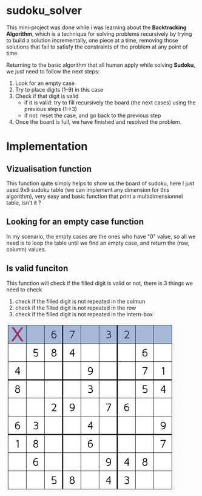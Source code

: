 # sudoku_solver

This mini-project was done while i was learning about the **Backtracking Algorithm**, which is a technique for solving problems recursively by trying to build a solution incrementally, one piece at a time, removing those solutions that fail to satisfy the constraints of the problem at any point of time.

Returning to the basic algorithm that all human apply while solving **Sudoku**, we just need to follow the next steps:
  1. Look for an empty case
  2. Try to place digits (1-9) in this case
  3. Check if that digit is valid
      - if it is valid: try to fill recursively the board (the next cases) using the previous steps (1->3)
      - if not: reset the case, and go back to the previous step
  4. Once the board is full, we have finished and resolved the problem.
  

# Implementation

## Vizualisation function
This function quite simply helps to show us the board of sudoku, here I just used 9x9 sudoku table (we can implement any dimension for this algorithm), very easy and basic function that print a multidimensionnel table, isn't it ?

## Looking for an empty case function
In my scenario, the empty cases are the ones who have "0" value, so all we need is to loop the table until we find an empty case, and return the (row, column) values.

## Is valid funciton
This function will check if the filled digit is valid or not, there is 3 things we need to check
 1. check if the filled digit is not repeated in the colmun
 2. check if the filled digit is not repeated in the row
 3. check if the filled digit is not repeated in the intern-box
 
![GitHub Logo](./images/1.jpg)
